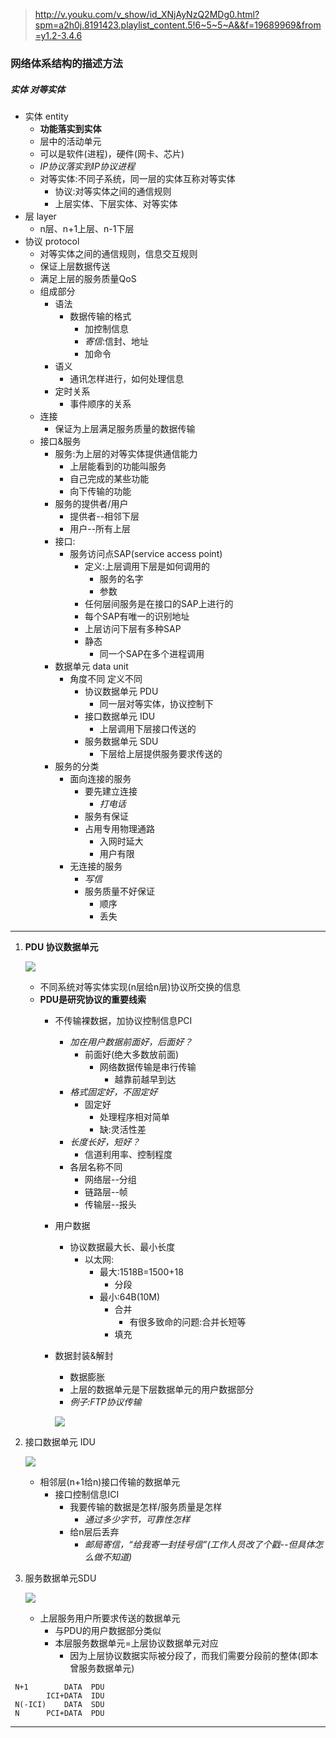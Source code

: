 >http://v.youku.com/v_show/id_XNjAyNzQ2MDg0.html?spm=a2h0j.8191423.playlist_content.5!6~5~5~A&&f=19689969&from=y1.2-3.4.6

### 网络体系结构的描述方法

##### 实体 对等实体
- 实体 entity
  - **功能落实到实体**
  - 层中的活动单元
  - 可以是软件(进程)，硬件(网卡、芯片)
  - *IP协议落实到IP协议进程*
  - 对等实体:不同子系统，同一层的实体互称对等实体
    - 协议:对等实体之间的通信规则
    - 上层实体、下层实体、对等实体
- 层 layer
  - n层、n+1上层、n-1下层
- 协议 protocol
  - 对等实体之间的通信规则，信息交互规则
  - 保证上层数据传送
  - 满足上层的服务质量QoS
  - 组成部分
    - 语法
      - 数据传输的格式
        - 加控制信息
        - *寄信*:信封、地址
        - 加命令
    - 语义
      - 通讯怎样进行，如何处理信息
    - 定时关系
      - 事件顺序的关系
  - 连接
    - 保证为上层满足服务质量的数据传输
  - 接口&服务
    - 服务:为上层的对等实体提供通信能力
      - 上层能看到的功能叫服务
      - 自己完成的某些功能
      - 向下传输的功能
    - 服务的提供者/用户
      - 提供者--相邻下层
      - 用户--所有上层
    - 接口:
      - 服务访问点SAP(service access point)
        - 定义:上层调用下层是如何调用的
          - 服务的名字
          - 参数
        - 任何层间服务是在接口的SAP上进行的
        - 每个SAP有唯一的识别地址
        - 上层访问下层有多种SAP
        - 静态
          - 同一个SAP在多个进程调用
    - 数据单元 data unit
      - 角度不同 定义不同
        - 协议数据单元 PDU
          - 同一层对等实体，协议控制下
        - 接口数据单元 IDU
          - 上层调用下层接口传送的
        - 服务数据单元 SDU
          - 下层给上层提供服务要求传送的
    - 服务的分类
        - 面向连接的服务
          - 要先建立连接
            - *打电话*
          - 服务有保证
          - 占用专用物理通路
            - 入网时延大
            - 用户有限
        - 无连接的服务
          - *写信*
          - 服务质量不好保证
            - 顺序
            - 丢失

---

1. **PDU 协议数据单元**

      ![](assets/markdown-img-paste-20170806225442461.png)

      - 不同系统对等实体实现(n层给n层)协议所交换的信息
      - **PDU是研究协议的重要线索**
        - 不传输裸数据，加协议控制信息PCI
          - *加在用户数据前面好，后面好？*
            - 前面好(绝大多数放前面)
              - 网络数据传输是串行传输
                - 越靠前越早到达
          - *格式固定好，不固定好*
            - 固定好
              - 处理程序相对简单
              - 缺:灵活性差
          - *长度长好，短好？*
            - 信道利用率、控制程度
          - 各层名称不同
            - 网络层--分组
            - 链路层--帧
            - 传输层--报头
        - 用户数据
          - 协议数据最大长、最小长度
            - 以太网:
              - 最大:1518B=1500+18
                - 分段
              - 最小:64B(10M)
                - 合并
                  - 有很多致命的问题:合并长短等
                - 填充
        - 数据封装&解封
          - 数据膨胀
          - 上层的数据单元是下层数据单元的用户数据部分
          - *例子:FTP协议传输*

          ![](assets/markdown-img-paste-20170806231858991.png)

2. 接口数据单元 IDU

    ![](assets/markdown-img-paste-20170806232243775.png)

      - 相邻层(n+1给n)接口传输的数据单元
        - 接口控制信息ICI
          - 我要传输的数据是怎样/服务质量是怎样
            - *通过多少字节，可靠性怎样*
          - 给n层后丢弃
            - *邮局寄信，“给我寄一封挂号信”(工作人员改了个戳--但具体怎么做不知道)*
3. 服务数据单元SDU

    ![](assets/markdown-img-paste-2017080623273831.png)

      - 上层服务用户所要求传送的数据单元
        - 与PDU的用户数据部分类似
        - 本层服务数据单元=上层协议数据单元对应
          - 因为上层协议数据实际被分段了，而我们需要分段前的整体(即本曾服务数据单元)


```
 N+1        DATA  PDU
        ICI+DATA  IDU
 N(-ICI)    DATA  SDU
 N      PCI+DATA  PDU
```

---
